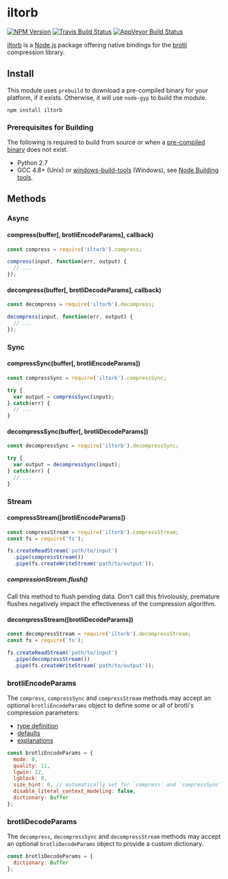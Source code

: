 # iltorb

[![NPM Version][npm-badge]][npm-url]
[![Travis Build Status][travis-badge]][travis-url]
[![AppVeyor Build Status][appveyor-badge]][appveyor-url]

[iltorb](https://www.npmjs.com/package/iltorb) is a [Node.js](https://nodejs.org) package offering native bindings for the [brotli](https://github.com/google/brotli) compression library.

## Install

This module uses `prebuild` to download a pre-compiled binary for your platform, if it exists. Otherwise, it will use `node-gyp` to build the module.

```
npm install iltorb
```

### Prerequisites for Building

The following is required to build from source or when a [pre-compiled binary](https://github.com/MayhemYDG/iltorb/releases) does not exist.

- Python 2.7
- GCC 4.8+ (Unix) or [windows-build-tools](https://github.com/felixrieseberg/windows-build-tools) (Windows), see [Node Building tools](https://github.com/nodejs/node-gyp#installation).

## Methods

### Async

#### compress(buffer[, brotliEncodeParams], callback)

```javascript
const compress = require('iltorb').compress;

compress(input, function(err, output) {
  // ...
});
```

#### decompress(buffer[, brotliDecodeParams], callback)

```javascript
const decompress = require('iltorb').decompress;

decompress(input, function(err, output) {
  // ...
});
```

### Sync

#### compressSync(buffer[, brotliEncodeParams])

```javascript
const compressSync = require('iltorb').compressSync;

try {
  var output = compressSync(input);
} catch(err) {
  // ...
}
```

#### decompressSync(buffer[, brotliDecodeParams])

```javascript
const decompressSync = require('iltorb').decompressSync;

try {
  var output = decompressSync(input);
} catch(err) {
  // ...
}
```

### Stream

#### compressStream([brotliEncodeParams])

```javascript
const compressStream = require('iltorb').compressStream;
const fs = require('fs');

fs.createReadStream('path/to/input')
  .pipe(compressStream())
  .pipe(fs.createWriteStream('path/to/output'));
```

##### compressionStream.flush()

Call this method to flush pending data. Don't call this frivolously, premature flushes negatively impact the effectiveness of the compression algorithm.

#### decompressStream([brotliDecodeParams])

```javascript
const decompressStream = require('iltorb').decompressStream;
const fs = require('fs');

fs.createReadStream('path/to/input')
  .pipe(decompressStream())
  .pipe(fs.createWriteStream('path/to/output'));
```

### brotliEncodeParams

The `compress`, `compressSync` and `compressStream` methods may accept an optional `brotliEncodeParams` object to define some or all of brotli's compression parameters:
- [type definition](https://github.com/google/brotli/blob/v0.6.0/enc/quality.h#L42-L51)
- [defaults](https://github.com/google/brotli/blob/v0.6.0/enc/encode.c#L676-L683)
- [explanations](https://github.com/google/brotli/blob/v0.6.0/include/brotli/encode.h#L130-L181)

```javascript
const brotliEncodeParams = {
  mode: 0,
  quality: 11,
  lgwin: 22,
  lgblock: 0,
  size_hint: 0, // automatically set for `compress` and `compressSync`
  disable_literal_context_modeling: false,
  dictionary: Buffer
};
```

### brotliDecodeParams

The `decompress`, `decompressSync` and `decompressStream` methods may accept an optional `brotliDecodeParams` object to provide a custom dictionary.

```javascript
const brotliDecodeParams = {
  dictionary: Buffer
};
```

[npm-badge]: https://img.shields.io/npm/v/iltorb.svg
[npm-url]: https://www.npmjs.com/package/iltorb
[travis-badge]: https://img.shields.io/travis/MayhemYDG/iltorb.svg
[travis-url]: https://travis-ci.org/MayhemYDG/iltorb
[appveyor-badge]: https://ci.appveyor.com/api/projects/status/ysib4o1bfey84lqk/branch/master?svg=true
[appveyor-url]: https://ci.appveyor.com/project/MayhemYDG/iltorb
